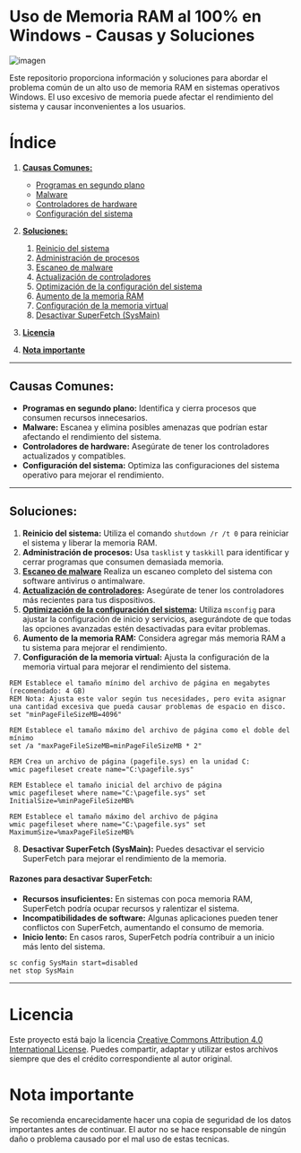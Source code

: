 # Uso de Memoria RAM al 100% en Windows - Causas y Soluciones

![imagen](foto.jpeg)

Este repositorio proporciona información y soluciones para abordar el problema común de un alto uso de memoria RAM en sistemas operativos Windows. El uso excesivo de memoria puede afectar el rendimiento del sistema y causar inconvenientes a los usuarios.

# Índice

1. [**Causas Comunes:**](#causas-comunes)
   - [Programas en segundo plano](#programas-en-segundo-plano)
   - [Malware](#malware)
   - [Controladores de hardware](#controladores-de-hardware)
   - [Configuración del sistema](#configuración-del-sistema)

2. [**Soluciones:**](#soluciones)
   1. [Reinicio del sistema](#reinicio-del-sistema)
   2. [Administración de procesos](#administración-de-procesos)
   3. [Escaneo de malware](#escaneo-de-malware)
   4. [Actualización de controladores](#actualización-de-controladores)
   5. [Optimización de la configuración del sistema](#optimización-de-la-configuración-del-sistema)
   6. [Aumento de la memoria RAM](#aumento-de-la-memoria-ram)
   7. [Configuración de la memoria virtual](#configuración-de-la-memoria-virtual)
   8. [Desactivar SuperFetch (SysMain)](#desactivar-superfetch-sysmain)

3. [**Licencia**](#licencia)
4. [**Nota importante**](#nota-importante)

---

## Causas Comunes:

- **Programas en segundo plano:** Identifica y cierra procesos que consumen recursos innecesarios.
- **Malware:** Escanea y elimina posibles amenazas que podrían estar afectando el rendimiento del sistema.
- **Controladores de hardware:** Asegúrate de tener los controladores actualizados y compatibles.
- **Configuración del sistema:** Optimiza las configuraciones del sistema operativo para mejorar el rendimiento.

---

## Soluciones:

1. **Reinicio del sistema:** Utiliza el comando `shutdown /r /t 0` para reiniciar el sistema y liberar la memoria RAM.
2. **Administración de procesos:** Usa `tasklist` y `taskkill` para identificar y cerrar programas que consumen demasiada memoria.
3. **[Escaneo de malware](https://github.com/StarkTechRepo/Desinfectar-Windows-de-Virus-como-Profesional)** Realiza un escaneo completo del sistema con software antivirus o antimalware. 
4. **[Actualización de controladores](https://github.com/StarkTechRepo/Guia-para-Instalar-Controladores):** Asegúrate de tener los controladores más recientes para tus dispositivos.
5. **[Optimización de la configuración del sistema](https://github.com/StarkTechRepo/Optimizar-Personalizar-Windows):** Utiliza `msconfig` para ajustar la configuración de inicio y servicios, asegurándote de que todas las opciones avanzadas estén desactivadas para evitar problemas.
6. **Aumento de la memoria RAM:** Considera agregar más memoria RAM a tu sistema para mejorar el rendimiento.
7. **Configuración de la memoria virtual:** Ajusta la configuración de la memoria virtual para mejorar el rendimiento del sistema.
```
REM Establece el tamaño mínimo del archivo de página en megabytes (recomendado: 4 GB)
REM Nota: Ajusta este valor según tus necesidades, pero evita asignar una cantidad excesiva que pueda causar problemas de espacio en disco. 
set "minPageFileSizeMB=4096"

REM Establece el tamaño máximo del archivo de página como el doble del mínimo
set /a "maxPageFileSizeMB=minPageFileSizeMB * 2"

REM Crea un archivo de página (pagefile.sys) en la unidad C:
wmic pagefileset create name="C:\pagefile.sys"

REM Establece el tamaño inicial del archivo de página
wmic pagefileset where name="C:\pagefile.sys" set InitialSize=%minPageFileSizeMB%

REM Establece el tamaño máximo del archivo de página
wmic pagefileset where name="C:\pagefile.sys" set MaximumSize=%maxPageFileSizeMB%
```
8. **Desactivar SuperFetch (SysMain):** Puedes desactivar el servicio SuperFetch para mejorar el rendimiento de la memoria.
#### Razones para desactivar SuperFetch:
- **Recursos insuficientes:** En sistemas con poca memoria RAM, SuperFetch podría ocupar recursos y ralentizar el sistema.
- **Incompatibilidades de software:** Algunas aplicaciones pueden tener conflictos con SuperFetch, aumentando el consumo de memoria.
- **Inicio lento:** En casos raros, SuperFetch podría contribuir a un inicio más lento del sistema.
```
sc config SysMain start=disabled
net stop SysMain
```

---

# Licencia
Este proyecto está bajo la licencia [Creative Commons Attribution 4.0 International License](https://creativecommons.org/licenses/by/4.0/). Puedes compartir, adaptar y utilizar estos archivos siempre que des el crédito correspondiente al autor original.

# Nota importante
Se recomienda encarecidamente hacer una copia de seguridad de los datos importantes antes de continuar. El autor no se hace responsable de ningún daño o problema causado por el mal uso de estas tecnicas.
